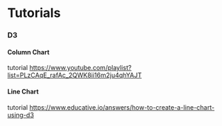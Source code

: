 # Tutorials

### D3

#### Column Chart

tutorial https://www.youtube.com/playlist?list=PLzCAqE_rafAc_2QWK8ii16m2ju4qhYAJT

#### Line Chart 

tutorial https://www.educative.io/answers/how-to-create-a-line-chart-using-d3
